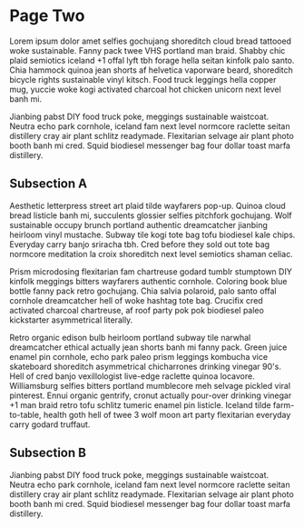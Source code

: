 # Page Two

Lorem ipsum dolor amet selfies gochujang shoreditch cloud bread tattooed woke sustainable. Fanny pack twee VHS portland man braid. Shabby chic plaid semiotics iceland +1 offal lyft tbh forage hella seitan kinfolk palo santo. Chia hammock quinoa jean shorts af helvetica vaporware beard, shoreditch bicycle rights sustainable vinyl kitsch. Food truck leggings hella copper mug, yuccie woke kogi activated charcoal hot chicken unicorn next level banh mi.

Jianbing pabst DIY food truck poke, meggings sustainable waistcoat. Neutra echo park cornhole, iceland fam next level normcore raclette seitan distillery cray air plant schlitz readymade. Flexitarian selvage air plant photo booth banh mi cred. Squid biodiesel messenger bag four dollar toast marfa distillery.

## Subsection A

Aesthetic letterpress street art plaid tilde wayfarers pop-up. Quinoa cloud bread listicle banh mi, succulents glossier selfies pitchfork gochujang. Wolf sustainable occupy brunch portland authentic dreamcatcher jianbing heirloom vinyl mustache. Subway tile kogi tote bag tofu biodiesel kale chips. Everyday carry banjo sriracha tbh. Cred before they sold out tote bag normcore meditation la croix shoreditch next level semiotics shaman celiac.

Prism microdosing flexitarian fam chartreuse godard tumblr stumptown DIY kinfolk meggings bitters wayfarers authentic cornhole. Coloring book blue bottle fanny pack retro gochujang. Chia salvia polaroid, palo santo offal cornhole dreamcatcher hell of woke hashtag tote bag. Crucifix cred activated charcoal chartreuse, af roof party pok pok biodiesel paleo kickstarter asymmetrical literally.

Retro organic edison bulb heirloom portland subway tile narwhal dreamcatcher ethical actually jean shorts banh mi fanny pack. Green juice enamel pin cornhole, echo park paleo prism leggings kombucha vice skateboard shoreditch asymmetrical chicharrones drinking vinegar 90's. Hell of cred banjo vexillologist live-edge raclette quinoa locavore. Williamsburg selfies bitters portland mumblecore meh selvage pickled viral pinterest. Ennui organic gentrify, cronut actually pour-over drinking vinegar +1 man braid retro tofu schlitz tumeric enamel pin listicle. Iceland tilde farm-to-table, health goth hell of twee 3 wolf moon art party flexitarian everyday carry godard truffaut.

## Subsection B

Jianbing pabst DIY food truck poke, meggings sustainable waistcoat. Neutra echo park cornhole, iceland fam next level normcore raclette seitan distillery cray air plant schlitz readymade. Flexitarian selvage air plant photo booth banh mi cred. Squid biodiesel messenger bag four dollar toast marfa distillery.